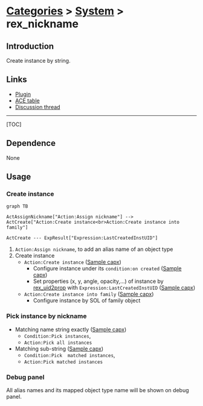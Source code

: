 # [Categories](categories.index.html) > [System](system.index.html) > rex_nickname

## Introduction

Create instance by string.

## Links

- [Plugin](https://dl.dropboxusercontent.com/u/5779181/C2Repo/Zip/plugins/rex_nickname.7z)
- [ACE table](https://rexrainbow.github.io/C2RexDoc/c2rexpluginsACE/plugin_rex_nickname.html)
- [Discussion thread](https://www.scirra.com/forum/plugin-nickname-behavior-nickname_t74522)


----

[TOC]

## Dependence

None

## Usage

### Create instance

```mermaid
graph TB

ActAssignNickname["Action:Assign nickname"] --> ActCreate["Action:Create instance<br>Action:Create instance into family"]

ActCreate --- ExpResult["Expression:LastCreatedInstUID"]
```

1. `Action:Assign nickname`, to add an alias name of an object type
2. Create instance
   - `Action:Create instance`  ([Sample capx](https://onedrive.live.com/redir?resid=7497FD5EC94476E!255&authkey=!AE2etKVNGxixVwM&ithint=file%2c.capx))
     - Configure instance under its `condition:on created`  ([Sample capx](https://onedrive.live.com/redir?resid=7497FD5EC94476E%21183&authkey=%21AD9oI60FDR0pSXk&ithint=file%2c.capx))
     - Set properties (x, y, angle, opacity,...) of instance by [rex_uid2prop](rex_uid2prop.html) with `Expression:LastCreatedInstUID`  ([Sample capx](https://onedrive.live.com/redir?resid=7497FD5EC94476E!1948&authkey=!AJBjcYFseVb0u90&ithint=file%2ccapx))
   - `Action:Create instance into family`  ([Sample capx](https://onedrive.live.com/redir?resid=7497FD5EC94476E!404&authkey=!ANVWEL6QrNY1KUk&ithint=file%2c.capx))
     - Configure instance by SOL of family object

### Pick instance by nickname

- Matching name string exactly  ([Sample capx](https://onedrive.live.com/redir?resid=7497FD5EC94476E!257&authkey=!ACzbVtkHwjsP7_U&ithint=file%2c.capx))
  - `Condition:Pick instances`,
  -  `Action:Pick all instances`
- Matching sub-string  ([Sample capx](https://onedrive.live.com/redir?resid=7497FD5EC94476E%21470&authkey=%21AF-n_bkjnteyT50&ithint=file%2c.capx))
  - `Condition:Pick  matched instances`, 
  - `Action:Pick matched instances`

### Debug panel

All alias names and its mapped object type name will be shown on debug panel.